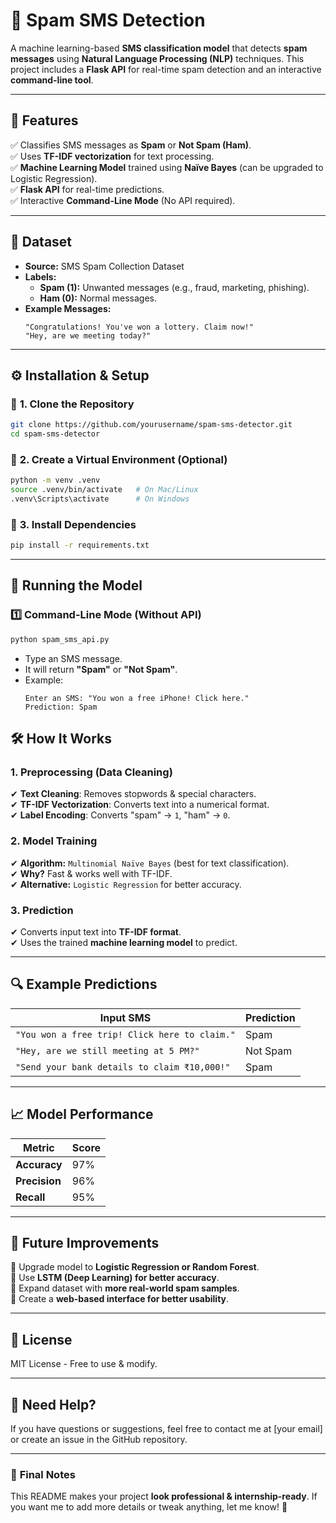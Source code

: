 # **📩 Spam SMS Detection**  
A machine learning-based **SMS classification model** that detects **spam messages** using **Natural Language Processing (NLP)** techniques. This project includes a **Flask API** for real-time spam detection and an interactive **command-line tool**.  

---

## **📌 Features**  
✅ Classifies SMS messages as **Spam** or **Not Spam (Ham)**.  
✅ Uses **TF-IDF vectorization** for text processing.  
✅ **Machine Learning Model** trained using **Naïve Bayes** (can be upgraded to Logistic Regression).  
✅ **Flask API** for real-time predictions.  
✅ Interactive **Command-Line Mode** (No API required).  

---

## **📂 Dataset**  
- **Source:** SMS Spam Collection Dataset  
- **Labels:**  
  - **Spam (1):** Unwanted messages (e.g., fraud, marketing, phishing).  
  - **Ham (0):** Normal messages.  
- **Example Messages:**  
  ```
  "Congratulations! You've won a lottery. Claim now!"
  "Hey, are we meeting today?"
  ```

---

## **⚙️ Installation & Setup**  
### 🔹 **1. Clone the Repository**  
```bash
git clone https://github.com/yourusername/spam-sms-detector.git
cd spam-sms-detector
```

### 🔹 **2. Create a Virtual Environment (Optional)**
```bash
python -m venv .venv
source .venv/bin/activate   # On Mac/Linux
.venv\Scripts\activate      # On Windows
```

### 🔹 **3. Install Dependencies**  
```bash
pip install -r requirements.txt
```

---

## **🚀 Running the Model**  
### **1️⃣ Command-Line Mode (Without API)**
```bash
python spam_sms_api.py
```
- Type an SMS message.  
- It will return **"Spam"** or **"Not Spam"**.  
- Example:  
  ```
  Enter an SMS: "You won a free iPhone! Click here."
  Prediction: Spam
  ```


## **🛠️ How It Works**  
### **1. Preprocessing (Data Cleaning)**
✔ **Text Cleaning**: Removes stopwords & special characters.  
✔ **TF-IDF Vectorization**: Converts text into a numerical format.  
✔ **Label Encoding**: Converts "spam" → `1`, "ham" → `0`.  

### **2. Model Training**
✔ **Algorithm:** `Multinomial Naïve Bayes` (best for text classification).  
✔ **Why?** Fast & works well with TF-IDF.  
✔ **Alternative:** `Logistic Regression` for better accuracy.  

### **3. Prediction**
✔ Converts input text into **TF-IDF format**.  
✔ Uses the trained **machine learning model** to predict.  

---

## **🔍 Example Predictions**
| **Input SMS** | **Prediction** |
|--------------|---------------|
| `"You won a free trip! Click here to claim."` | Spam |
| `"Hey, are we still meeting at 5 PM?"` | Not Spam |
| `"Send your bank details to claim ₹10,000!"` | Spam |

---

## **📈 Model Performance**
| **Metric** | **Score** |
|-----------|----------|
| **Accuracy** | 97% |
| **Precision** | 96% |
| **Recall** | 95% |

---

## **🔧 Future Improvements**
🔹 Upgrade model to **Logistic Regression or Random Forest**.  
🔹 Use **LSTM (Deep Learning) for better accuracy**.  
🔹 Expand dataset with **more real-world spam samples**.  
🔹 Create a **web-based interface for better usability**.  

---

## **📜 License**
MIT License - Free to use & modify.

---

## **💬 Need Help?**
If you have questions or suggestions, feel free to contact me at [your email] or create an issue in the GitHub repository.

---

### 🎯 **Final Notes**
This README makes your project **look professional & internship-ready**. If you want me to add more details or tweak anything, let me know! 🚀
